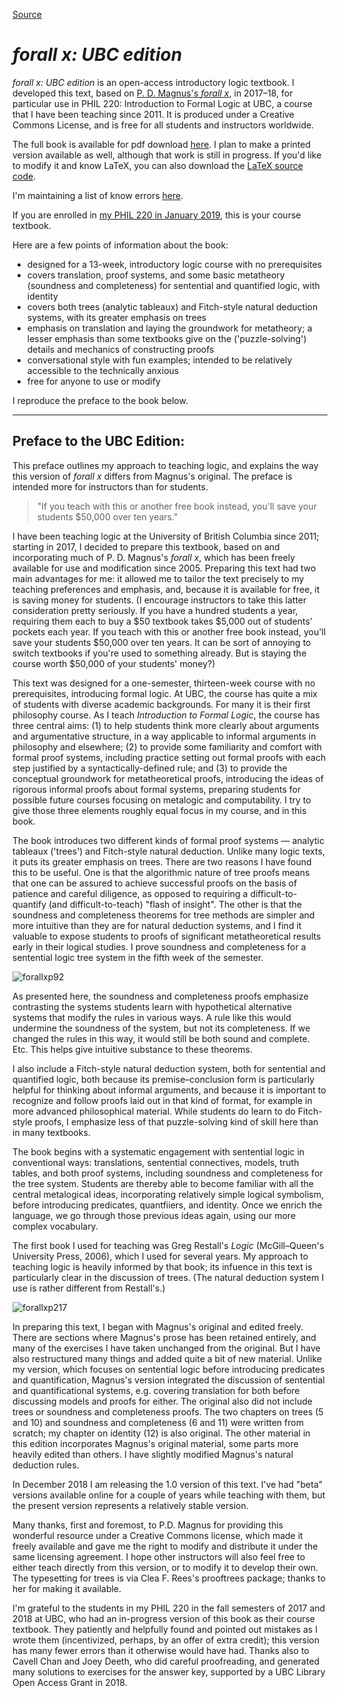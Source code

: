 
[Source](http://jichikawa.net/forall-x-ubc-edition/ "Permalink to forall x: UBC edition — Jonathan Jenkins Ichikawa")

# _forall x: UBC edition_

_forall x: UBC edition_ is an open-access introductory logic textbook. I developed this text, based on [P. D. Magnus's _forall x_][16], in 2017–18, for particular use in PHIL 220: Introduction to Formal Logic at UBC, a course that I have been teaching since 2011. It is produced under a Creative Commons License, and is free for all students and instructors worldwide.

The full book is available for pdf download [here][17]. I plan to make a printed version available as well, although that work is still in progress. If you'd like to modify it and know LaTeX, you can also download the [LaTeX source code][18].

I'm maintaining a list of know errors [here][19].

If you are enrolled in [my PHIL 220 in January 2019][20], this is your course textbook.

Here are a few points of information about the book:

* designed for a 13-week, introductory logic course with no prerequisites
* covers translation, proof systems, and some basic metatheory (soundness and completeness) for sentential and quantified logic, with identity
* covers both trees (analytic tableaux) and Fitch-style natural deduction systems, with its greater emphasis on trees
* emphasis on translation and laying the groundwork for metatheory; a lesser emphasis than some textbooks give on the ('puzzle-solving') details and mechanics of constructing proofs
* conversational style with fun examples; intended to be relatively accessible to the technically anxious
* free for anyone to use or modify

I reproduce the preface to the book below.

* * *

## Preface to the UBC Edition:

This preface outlines my approach to teaching logic, and explains the way this version of _forall x_ differs from Magnus's original. The preface is intended more for instructors than for students.

> &#34;If you teach with this or another free book instead, you'll save your students $50,000 over ten years.&#34;

I have been teaching logic at the University of British Columbia since 2011; starting in 2017, I decided to prepare this textbook, based on and incorporating much of P. D. Magnus's _forall x_, which has been freely available for use and modification since 2005. Preparing this text had two main advantages for me: it allowed me to tailor the text precisely to my teaching preferences and emphasis, and, because it is available for free, it is saving money for students. (I encourage instructors to take this latter consideration pretty seriously. If you have a hundred students a year, requiring them each to buy a $50 textbook takes $5,000 out of students' pockets each year. If you teach with this or another free book instead, you'll save your students $50,000 over ten years. It can be sort of annoying to switch textbooks if you're used to something already. But is staying the course worth $50,000 of your students' money?)

This text was designed for a one-semester, thirteen-week course with no prerequisites, introducing formal logic. At UBC, the course has quite a mix of students with diverse academic backgrounds. For many it is their first philosophy course. As I teach _Introduction to Formal Logic_, the course has three central aims: (1) to help students think more clearly about arguments and argumentative structure, in a way applicable to informal arguments in philosophy and elsewhere; (2) to provide some familiarity and comfort with formal proof systems, including practice setting out formal proofs with each step justified by a syntactically-defined rule; and (3) to provide the conceptual groundwork for metatheoretical proofs, introducing the ideas of rigorous informal proofs about formal systems, preparing students for possible future courses focusing on metalogic and computability. I try to give those three elements roughly equal focus in my course, and in this book.

The book introduces two different kinds of formal proof systems — analytic tableaux ('trees') and Fitch-style natural deduction. Unlike many logic texts, it puts its greater emphasis on trees. There are two reasons I have found this to be useful. One is that the algorithmic nature of tree proofs means that one can be assured to achieve successful proofs on the basis of patience and careful diligence, as opposed to requiring a difficult-to-quantify (and difficult-to-teach) "flash of insight". The other is that the soundness and completeness theorems for tree methods are simpler and more intuitive than they are for natural deduction systems, and I find it valuable to expose students to proofs of significant metatheoretical results early in their logical studies. I prove soundness and completeness for a sentential logic tree system in the fifth week of the semester. 

![forallxp92][21]

As presented here, the soundness and completeness proofs emphasize contrasting the systems students learn with hypothetical alternative systems that modify the rules in various ways. A rule like this would undermine the soundness of the system, but not its completeness. If we changed the rules in this way, it would still be both sound and complete. Etc. This helps give intuitive substance to these theorems.

I also include a Fitch-style natural deduction system, both for sentential and quantified logic, both because its premise–conclusion form is particularly helpful for thinking about informal arguments, and because it is important to recognize and follow proofs laid out in that kind of format, for example in more advanced philosophical material. While students do learn to do Fitch-style proofs, I emphasize less of that puzzle-solving kind of skill here than in many textbooks.

The book begins with a systematic engagement with sentential logic in conventional ways: translations, sentential connectives, models, truth tables, and both proof systems, including soundness and completeness for the tree system. Students are thereby able to become familiar with all the central metalogical ideas, incorporating relatively simple logical symbolism, before introducing predicates, quantfiiers, and identity. Once we enrich the language, we go through those previous ideas again, using our more complex vocabulary.

The first book I used for teaching was Greg Restall's _Logic_ (McGill–Queen's University Press, 2006), which I used for several years. My approach to teaching logic is heavily informed by that book; its infuence in this text is particularly clear in the discussion of trees. (The natural deduction system I use is rather different from Restall's.)

![forallxp217][22]

In preparing this text, I began with Magnus's original and edited freely. There are sections where Magnus's prose has been retained entirely, and many of the exercises I have taken unchanged from the original. But I have also restructured many things and added quite a bit of new material. Unlike my version, which focuses on sentential logic before introducing predicates and quantification, Magnus's version integrated the discussion of sentential and quantificational systems, e.g. covering translation for both before discussing models and proofs for either. The original also did not include trees or soundness and completeness proofs. The two chapters on trees (5 and 10) and soundness and completeness (6 and 11) were written from scratch; my chapter on identity (12) is also original. The other material in this edition incorporates Magnus's original material, some parts more heavily edited than others. I have slightly modified Magnus's natural deduction rules.

In December 2018 I am releasing the 1.0 version of this text. I've had "beta" versions available online for a couple of years while teaching with them, but the present version represents a relatively stable version.

Many thanks, first and foremost, to P.D. Magnus for providing this wonderful resource under a Creative Commons license, which made it freely available and gave me the right to modify and distribute it under the same licensing agreement. I hope other instructors will also feel free to either teach directly from this version, or to modify it to develop their own. The typesetting for trees is via Clea F. Rees's prooftrees package; thanks to her for making it available.

I'm grateful to the students in my PHIL 220 in the fall semesters of 2017 and 2018 at UBC, who had an in-progress version of this book as their course textbook. They patiently and helpfully found and pointed out mistakes as I wrote them (incentivized, perhaps, by an offer of extra credit); this version has many fewer errors than it otherwise would have had. Thanks also to Cavell Chan and Joey Deeth, who did careful proofreading, and generated many solutions to exercises for the answer key, supported by a UBC Library Open Access Grant in 2018.

[1]: http://jichikawa.net/
[2]: http://jichikawa.net/research/
[3]: http://jichikawa.net/contextualising-knowledge/
[4]: http://jichikawa.net/contextualismhandbook/
[5]: http://jichikawa.net/epistemology-and-rape-culture/
[6]: http://jichikawa.net/teaching/
[7]: http://jichikawa.net/forall-x-ubc-edition/
[8]: http://jichikawa.net/photography/
[9]: http://jichikawa.net/personal/
[10]: http://jichikawa.net/singing/
[11]: http://jichikawa.net/contact/
[12]: http://www.youtube.com/channel/UCoArmRPUSLD2DCf5znwP_-g
[13]: https://twitter.com/jichikawa
[14]: http://www.facebook.com/10100755301541461
[15]: https://www.flickr.com/people/jichikawa/
[16]: https://www.fecundity.com/logic/
[17]: https://philpapers.org/rec/MAGFXU
[18]: http://jichikawa.net/s/forallx-ubc-sourcecode-10.zip
[19]: https://github.com/mavaddat/for-all-x/issues
[20]: https://github.com/mavaddat/for-all-x/blob/master/PHIL220syllabus.md
[21]: https://static1.squarespace.com/static/555e10cde4b0c3b8337f5e3d/t/5c27f9406d2a73e6a9a28d82/1546123627110/forallxp92
[22]: https://static1.squarespace.com/static/555e10cde4b0c3b8337f5e3d/t/5c27f9fbaa4a995f08a1eff7/1546123787522/forallxp217 
